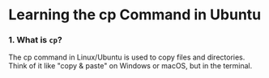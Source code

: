 # Learning the cp Command in Ubuntu
### 1. What is `cp`?
The cp command in Linux/Ubuntu is used to copy files and directories.
Think of it like "copy & paste" on Windows or macOS, but in the terminal.
